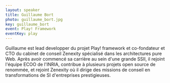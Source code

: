 ```yaml
---
layout: speaker
title: Guillaume Bort
photo: guillaume_bort.jpg
key: guillaume_bort
event: Play! Framework
eventKey: play
---
```


Guillaume est lead developper du projet Play! framework et co-fondateur et CTO du cabinet de conseil Zenexity spécialisé dans les architectures pure Web.
Après avoir commencé sa carrière au sein d'une grande SSII, il rejoint l'équipe ECOO de l'INRIA, contribue à plusieurs projets open source de renommée, et rejoint Zenexity où il dirige des missions de conseil en transformations de SI d'entreprises prestigieuses.

